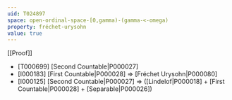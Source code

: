 ```yaml
---
uid: T024897
space: open-ordinal-space-[0,gamma)-(gamma-<-omega)
property: fréchet-urysohn
value: true
---
```

[[Proof]]

* [T000699] [Second Countable|P000027]
* [I000183] [First Countable|P000028] => [Fréchet Urysohn|P000080]
* [I000125] [Second Countable|P000027] => ([Lindelof|P000018] + [First Countable|P000028] + [Separable|P000026])

